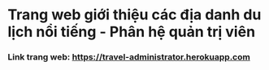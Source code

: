 # Trang web giới thiệu các địa danh du lịch nổi tiếng - Phân hệ quản trị viên

### Link trang web: https://travel-administrator.herokuapp.com
